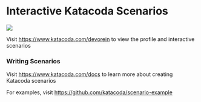 # Interactive Katacoda Scenarios

[![](http://shields.katacoda.com/katacoda/devorein/count.svg)](https://www.katacoda.com/devorein "Get your profile on Katacoda.com")

Visit https://www.katacoda.com/devorein to view the profile and interactive scenarios

### Writing Scenarios
Visit https://www.katacoda.com/docs to learn more about creating Katacoda scenarios

For examples, visit https://github.com/katacoda/scenario-example
